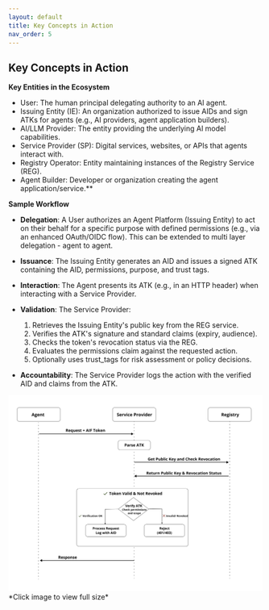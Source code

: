 ```yaml
---
layout: default
title: Key Concepts in Action
nav_order: 5
---
```

## Key Concepts in Action


**Key Entities in the Ecosystem**

- User: The human principal delegating authority to an AI agent. 
- Issuing Entity (IE): An organization authorized to issue AIDs and sign ATKs for agents (e.g., AI providers, agent application builders).    
- AI/LLM Provider: The entity providing the underlying AI model capabilities.
- Service Provider (SP): Digital services, websites, or APIs that agents interact with.
- Registry Operator: Entity maintaining instances of the Registry Service (REG).
- Agent Builder: Developer or organization creating the agent application/service.**

**Sample Workflow**

- **Delegation**: A User authorizes an Agent Platform (Issuing Entity) to act on their behalf for a specific purpose with defined permissions (e.g., via an enhanced OAuth/OIDC flow). This can be extended to multi layer delegation - agent to agent.
    
- **Issuance**: The Issuing Entity generates an AID and issues a signed ATK containing the AID, permissions, purpose, and trust tags.
    
- **Interaction**: The Agent presents its ATK (e.g., in an HTTP header) when interacting with a Service Provider.
    
- **Validation**: The Service Provider:
    

	1. Retrieves the Issuing Entity's public key from the REG service.
	2. Verifies the ATK's signature and standard claims (expiry, audience).
	3. Checks the token's revocation status via the REG.
	4. Evaluates the permissions claim against the requested action.
	5. Optionally uses trust_tags for risk assessment or policy decisions.
    

- **Accountability**: The Service Provider logs the action with the verified AID and claims from the ATK.

<a href="images/sequence-diagram.png" target="_blank">
  <img src="images/sequence-diagram.png" alt="AIF Verification Flow" style="max-width: 100%; height: auto;">
</a>
*Click image to view full size*